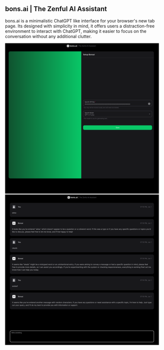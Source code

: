 ## bons.ai | The Zenful AI Assistant

bons.ai is a minimalistic ChatGPT like interface for your browser's new tab page. Its designed with simplicity in mind, it offers users a distraction-free environment to interact with ChatGPT, making it easier to focus on the conversation without any additional clutter.

![Config](/static/config.png)
![Chat](/static/chat.png)
